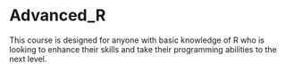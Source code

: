 # Advanced_R
This course is designed for anyone with basic knowledge of R who is looking to enhance their skills and take their programming abilities to the next level.
